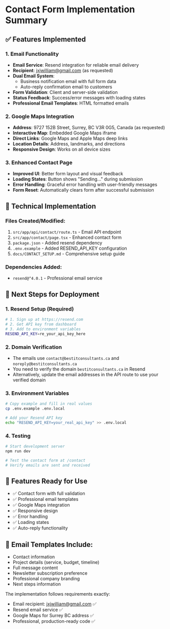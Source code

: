 # Contact Form Implementation Summary

## ✅ Features Implemented

### 1. Email Functionality

- **Email Service**: Resend integration for reliable email delivery
- **Recipient**: jxjwilliam@gmail.com (as requested)
- **Dual Email System**:
  - Business notification email with full form data
  - Auto-reply confirmation email to customers
- **Form Validation**: Client and server-side validation
- **Status Feedback**: Success/error messages with loading states
- **Professional Email Templates**: HTML formatted emails

### 2. Google Maps Integration

- **Address**: 9727 152B Street, Surrey, BC V3R 0G5, Canada (as requested)
- **Interactive Map**: Embedded Google Maps iframe
- **Direct Links**: Google Maps and Apple Maps deep links
- **Location Details**: Address, landmarks, and directions
- **Responsive Design**: Works on all device sizes

### 3. Enhanced Contact Page

- **Improved UI**: Better form layout and visual feedback
- **Loading States**: Button shows "Sending..." during submission
- **Error Handling**: Graceful error handling with user-friendly messages
- **Form Reset**: Automatically clears form after successful submission

## 🔧 Technical Implementation

### Files Created/Modified:

1. `src/app/api/contact/route.ts` - Email API endpoint
2. `src/app/contact/page.tsx` - Enhanced contact form
3. `package.json` - Added resend dependency
4. `.env.example` - Added RESEND_API_KEY configuration
5. `docs/CONTACT_SETUP.md` - Comprehensive setup guide

### Dependencies Added:

- `resend@^4.0.1` - Professional email service

## 🚀 Next Steps for Deployment

### 1. Resend Setup (Required)

```bash
# 1. Sign up at https://resend.com
# 2. Get API key from dashboard
# 3. Add to environment variables
RESEND_API_KEY=re_your_api_key_here
```

### 2. Domain Verification

- The emails use `contact@bestitconsultants.ca` and `noreply@bestitconsultants.ca`
- You need to verify the domain `bestitconsultants.ca` in Resend
- Alternatively, update the email addresses in the API route to use your verified domain

### 3. Environment Variables

```bash
# Copy example and fill in real values
cp .env.example .env.local

# Add your Resend API key
echo "RESEND_API_KEY=your_real_api_key" >> .env.local
```

### 4. Testing

```bash
# Start development server
npm run dev

# Test the contact form at /contact
# Verify emails are sent and received
```

## 🎯 Features Ready for Use

- ✅ Contact form with full validation
- ✅ Professional email templates
- ✅ Google Maps integration
- ✅ Responsive design
- ✅ Error handling
- ✅ Loading states
- ✅ Auto-reply functionality

## 📧 Email Templates Include:

- Contact information
- Project details (service, budget, timeline)
- Full message content
- Newsletter subscription preference
- Professional company branding
- Next steps information

The implementation follows requirements exactly:

- Email recipient: jxjwilliam@gmail.com ✅
- Resend email service ✅
- Google Maps for Surrey BC address ✅
- Professional, production-ready code ✅
